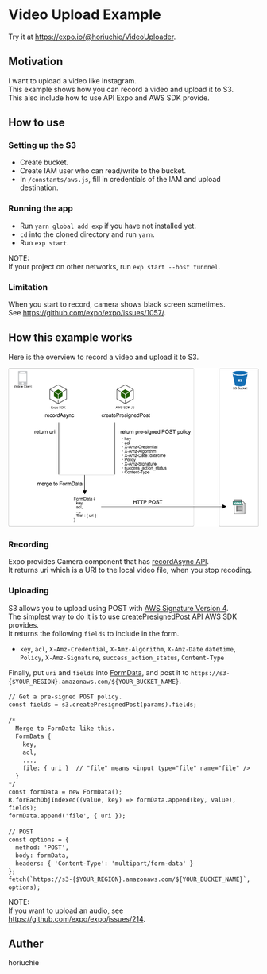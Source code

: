 # Video Upload Example

Try it at https://expo.io/@horiuchie/VideoUploader.

## Motivation

I want to upload a video like Instagram.  
This example shows how you can record a video and upload it to S3.  
This also include how to use API Expo and AWS SDK provide.


## How to use

### Setting up the S3

- Create bucket.
- Create IAM user who can read/write to the bucket.
- In `/constants/aws.js`, fill in credentials of the IAM and upload destination.

### Running the app

- Run `yarn global add exp` if you have not installed yet.
- `cd` into the cloned directory and run `yarn`.
- Run `exp start`.

NOTE:  
If your project on other networks, run `exp start --host tunnnel`.

### Limitation

When you start to record, camera shows black screen sometimes.  
See https://github.com/expo/expo/issues/1057/.

## How this example works

Here is the overview to record a video and upload it to S3.

![structure](https://github.com/horiuchie/VideoUploader/blob/master/RecodingAndUploading.png)

### Recording
Expo provides Camera component that has [recordAsync API](https://docs.expo.io/versions/latest/sdk/camera.html#recordasync).  
It returns uri which is a URI to the local video file, when you stop recoding.

### Uploading
S3 allows you to upload using POST with [AWS Signature Version 4](https://docs.aws.amazon.com/AmazonS3/latest/API/sigv4-post-example.html).  
The simplest way to do it is to use [createPresignedPost API](https://docs.aws.amazon.com/AWSJavaScriptSDK/latest/AWS/S3.html#createPresignedPost-property) AWS SDK provides.  
It returns the following `fields` to include in the form.  
- `key`, `acl`, `X-Amz-Credential`, `X-Amz-Algorithm`, `X-Amz-Date` `datetime`, `Policy`, `X-Amz-Signature`, `success_action_status`, `Content-Type`

Finally, put `uri` and `fields` into [FormData](https://developer.mozilla.org/ja/docs/Web/API/FormData), and post it to `https://s3-{$YOUR_REGION}.amazonaws.com/${YOUR_BUCKET_NAME}`. 

``` JS
// Get a pre-signed POST policy.
const fields = s3.createPresignedPost(params).fields;

/*
  Merge to FormData like this.
  FormData {
    key,
    acl,
    ...,
    file: { uri }  // "file" means <input type="file" name="file" />
  }
*/
const formData = new FormData();
R.forEachObjIndexed((value, key) => formData.append(key, value), fields);
formData.append('file', { uri });

// POST
const options = {
  method: 'POST',
  body: formData,
  headers: { 'Content-Type': 'multipart/form-data' }
};
fetch(`https://s3-{$YOUR_REGION}.amazonaws.com/${YOUR_BUCKET_NAME}`, options);
```

NOTE:  
If you want to upload an audio, see https://github.com/expo/expo/issues/214.


## Auther

horiuchie

